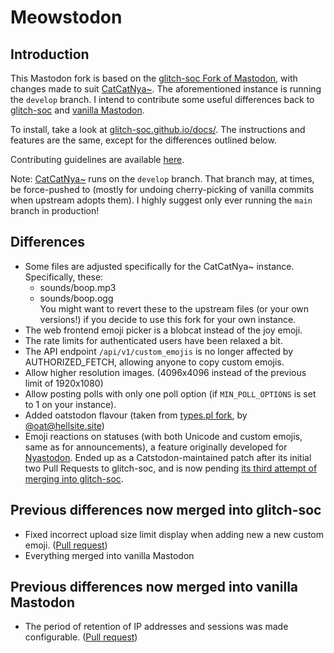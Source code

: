 # Meowstodon

## Introduction

This Mastodon fork is based on the [glitch-soc Fork of Mastodon](https://github.com/glitch-soc/mastodon), with changes made to suit [CatCatNya~](https://catcatnya.com).
The aforementioned instance is running the `develop` branch.
I intend to contribute some useful differences back to [glitch-soc](https://github.com/glitch-soc/mastodon) and [vanilla Mastodon](https://github.com/mastodon/mastodon).

To install, take a look at [glitch-soc.github.io/docs/](https://glitch-soc.github.io/docs/). The instructions and features are the same, except for the differences outlined below.

Contributing guidelines are available [here](CONTRIBUTING.md).

Note: [CatCatNya~](https://catcatnya.com) runs on the `develop` branch.
That branch may, at times, be force-pushed to (mostly for undoing cherry-picking of vanilla commits when upstream adopts them).
I highly suggest only ever running the `main` branch in production!

## Differences

- Some files are adjusted specifically for the CatCatNya~ instance. Specifically, these:
  - sounds/boop.mp3
  - sounds/boop.ogg
    <br>You might want to revert these to the upstream files (or your own versions!) if you decide to use this fork for your own instance.
- The web frontend emoji picker is a blobcat instead of the joy emoji.
- The rate limits for authenticated users have been relaxed a bit.
- The API endpoint `/api/v1/custom_emojis` is no longer affected by AUTHORIZED_FETCH, allowing anyone to copy custom emojis.
- Allow higher resolution images. (4096x4096 instead of the previous limit of 1920x1080)
- Allow posting polls with only one poll option (if `MIN_POLL_OPTIONS` is set to 1 on your instance).
- Added oatstodon flavour (taken from [types.pl fork](https://github.com/ralsei/types.pl), by [@oat@hellsite.site](https://hellsite.site/@oat))
- Emoji reactions on statuses (with both Unicode and custom emojis, same as for announcements), a feature originally developed for [Nyastodon](https://git.bsd.gay/fef/nyastodon).
  Ended up as a Catstodon-maintained patch after its initial two Pull Requests to glitch-soc, and is now pending [its third attempt of merging into glitch-soc](https://github.com/glitch-soc/mastodon/pull/2221).

## Previous differences now merged into glitch-soc

- Fixed incorrect upload size limit display when adding new a new custom emoji. ([Pull request](https://github.com/glitch-soc/mastodon/pull/1763))
- Everything merged into vanilla Mastodon

## Previous differences now merged into vanilla Mastodon

- The period of retention of IP addresses and sessions was made configurable. ([Pull request](https://github.com/mastodon/mastodon/pull/18757))

